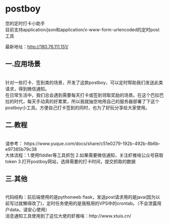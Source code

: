 # postboy
您的定时打卡小助手<br>
目前支持application/json和application/x-www-form-urlencoded的定时post工具<br>

最新地址：http://180.76.111.151/<br>
<h2>一.应用场景</h2><br>
    针对一些打卡、签到类的场景，开发了这款postboy，可以定时帮助我们发送此类请求，得到微信通知。<br>
    在日常生活中，我们总会遇到需要每天打卡或签到领取奖励的场景。在这个巴拉巴拉的时代，每天手动真的好累累，所以我就抽空地用自己的服务器部署了下这个postboy小工具。方便自己打卡签到的同时，也为了好玩分享给大家使用。<br>
<h2>二.教程</h2><br>
请参考：
https://www.yuque.com/docs/share/c51e0279-192b-492b-8b6b-e97385b79c38<br>
大体流程：1.使用fiddler等工具抓包 2.如果需要微信通知，关注虾推啥公众号获取token  3.打开postboy网站，选择需要的打卡时间，提交抓取的数据<br>
<h2>三.其他</h2><br>
代码结构：前后端使用的是pythonweb flask，发送post请求用的是java(因为以前写过就懒得改了)，定时任务使用的是我租用的VPS中的crontab。（不会泄露用户data，请安心使用）<br>
消息通知工具使用到了这位大佬的虾推啥：http://www.xtuis.cn/<br>
